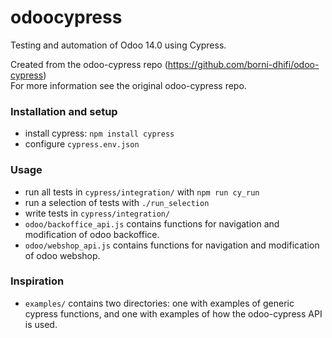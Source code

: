 # odoocypress
Testing and automation of Odoo 14.0 using Cypress.

Created from the odoo-cypress repo (https://github.com/borni-dhifi/odoo-cypress) \
For more information see the original odoo-cypress repo.

### Installation and setup
* install cypress: `npm install cypress`
* configure `cypress.env.json`

### Usage
* run all tests in `cypress/integration/` with `npm run cy_run`
* run a selection of tests with `./run_selection`
* write tests in `cypress/integration/`
* `odoo/backoffice_api.js` contains functions for navigation and modification of odoo backoffice.
* `odoo/webshop_api.js` contains functions for navigation and modification of odoo webshop.

### Inspiration
* `examples/` contains two directories: one with examples of generic cypress functions, and one with examples of how the odoo-cypress API is used.
